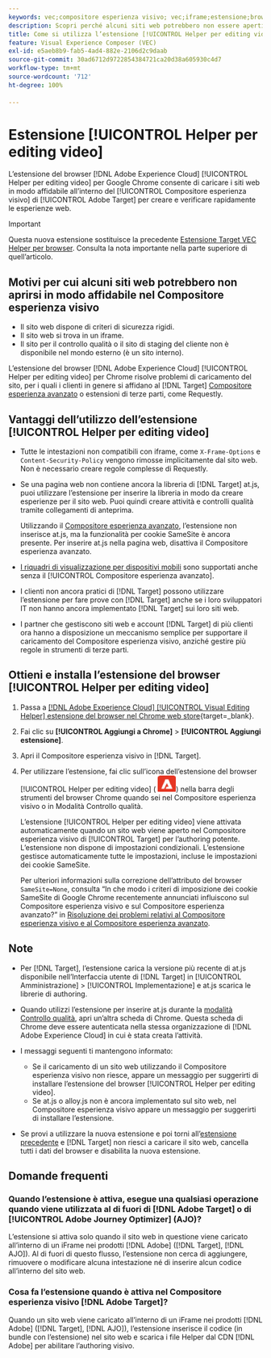 ```yaml
---
keywords: vec;compositore esperienza visivo; vec;iframe;estensione;browser;domande frequenti
description: Scopri perché alcuni siti web potrebbero non essere aperti in modo affidabile nel [!UICONTROL Compositore esperienza visivo]. L’estensione del browser [!UICONTROL Helper per editing video] consente di caricare i siti web in modo affidabile nel Compositore esperienza visivo.
title: Come si utilizza l’estensione [!UICONTROL Helper per editing video]?
feature: Visual Experience Composer (VEC)
exl-id: e5aeb8b9-fab5-4ad4-882e-2106d2c9daab
source-git-commit: 30ad6712d9722854384721ca20d38a605930c4d7
workflow-type: tm+mt
source-wordcount: '712'
ht-degree: 100%

---
```


# Estensione [!UICONTROL Helper per editing video]

L’estensione del browser [!DNL Adobe Experience Cloud] [!UICONTROL Helper per editing video] per Google Chrome consente di caricare i siti web in modo affidabile all’interno del [!UICONTROL Compositore esperienza visivo] di [!UICONTROL Adobe Target] per creare e verificare rapidamente le esperienze web.

>[!IMPORTANT]
>
>Questa nuova estensione sostituisce la precedente [Estensione Target VEC Helper per browser](/help/main/c-experiences/c-visual-experience-composer/r-troubleshoot-composer/vec-helper-browser-extension.md). Consulta la nota importante nella parte superiore di quell’articolo.

## Motivi per cui alcuni siti web potrebbero non aprirsi in modo affidabile nel Compositore esperienza visivo

* Il sito web dispone di criteri di sicurezza rigidi.
* Il sito web si trova in un iframe.
* Il sito per il controllo qualità o il sito di staging del cliente non è disponibile nel mondo esterno (è un sito interno).

L’estensione del browser [!DNL Adobe Experience Cloud] [!UICONTROL Helper per editing video] per Chrome risolve problemi di caricamento del sito, per i quali i clienti in genere si affidano al [!DNL Target] [Compositore esperienza avanzato](/help/main/administrating-target/visual-experience-composer-set-up.md#eec) o estensioni di terze parti, come Requestly.

## Vantaggi dell’utilizzo dell’estensione [!UICONTROL Helper per editing video]

* Tutte le intestazioni non compatibili con iframe, come `X-Frame-Options` e `Content-Security-Policy` vengono rimosse implicitamente dal sito web. Non è necessario creare regole complesse di Requestly.
* Se una pagina web non contiene ancora la libreria di [!DNL Target] at.js, puoi utilizzare l’estensione per inserire la libreria in modo da creare esperienze per il sito web. Puoi quindi creare attività e controlli qualità tramite collegamenti di anteprima.

   Utilizzando il [Compositore esperienza avanzato](/help/main/administrating-target/visual-experience-composer-set-up.md#eec), l’estensione non inserisce at.js, ma la funzionalità per cookie SameSite è ancora presente. Per inserire at.js nella pagina web, disattiva il Compositore esperienza avanzato.

* [I riquadri di visualizzazione per dispositivi mobili](/help/main/c-experiences/c-visual-experience-composer/mobile-viewports.md) sono supportati anche senza il [!UICONTROL Compositore esperienza avanzato].
* I clienti non ancora pratici di [!DNL Target] possono utilizzare l’estensione per fare prove con [!DNL Target] anche se i loro sviluppatori IT non hanno ancora implementato [!DNL Target] sui loro siti web.
* I partner che gestiscono siti web e account [!DNL Target] di più clienti ora hanno a disposizione un meccanismo semplice per supportare il caricamento del Compositore esperienza visivo, anziché gestire più regole in strumenti di terze parti.

## Ottieni e installa l’estensione del browser [!UICONTROL Helper per editing video]

1. Passa a [[!DNL Adobe Experience Cloud] [!UICONTROL Visual Editing Helper] estensione del browser nel Chrome web store](https://chrome.google.com/webstore/detail/adobe-experience-cloud-vi/kgmjjkfjacffaebgpkpcllakjifppnca){target=_blank}.
1. Fai clic su **[!UICONTROL Aggiungi a Chrome]** > **[!UICONTROL Aggiungi estensione]**.
1. Apri il Compositore esperienza visivo in [!DNL Target].
1. Per utilizzare l’estensione, fai clic sull’icona dell’estensione del browser [!UICONTROL Helper per editing video] (![icona Estensione editing video](/help/main/c-experiences/c-visual-experience-composer/r-troubleshoot-composer/assets/visual-editing-helper.png)) nella barra degli strumenti del browser Chrome quando sei nel Compositore esperienza visivo o in Modalità Controllo qualità.

   L’estensione [!UICONTROL Helper per editing video] viene attivata automaticamente quando un sito web viene aperto nel Compositore esperienza visivo di [!UICONTROL Target] per l’authoring potente. L’estensione non dispone di impostazioni condizionali. L’estensione gestisce automaticamente tutte le impostazioni, incluse le impostazioni dei cookie SameSite.

   Per ulteriori informazioni sulla correzione dell’attributo del browser `SameSite=None`, consulta “In che modo i criteri di imposizione dei cookie SameSite di Google Chrome recentemente annunciati influiscono sul Compositore esperienza visivo e sul Compositore esperienza avanzato?” in [Risoluzione dei problemi relativi al Compositore esperienza visivo e al Compositore esperienza avanzato](/help/main/c-experiences/c-visual-experience-composer/r-troubleshoot-composer/issues-related-to-the-visual-experience-composer-vec-and-enhanced-experience-composer-eec.md).

## Note

* Per [!DNL Target], l’estensione carica la versione più recente di at.js disponibile nell’Interfaccia utente di [!DNL Target] in [!UICONTROL Amministrazione] > [!UICONTROL Implementazione] e at.js scarica le librerie di authoring.
* Quando utilizzi l’estensione per inserire at.js durante la [modalità Controllo qualità](/help/main/c-activities/c-activity-qa/activity-qa.md), apri un’altra scheda di Chrome. Questa scheda di Chrome deve essere autenticata nella stessa organizzazione di [!DNL Adobe Experience Cloud] in cui è stata creata l’attività.
* I messaggi seguenti ti mantengono informato:

   * Se il caricamento di un sito web utilizzando il Compositore esperienza visivo non riesce, appare un messaggio per suggerirti di installare l’estensione del browser [!UICONTROL Helper per editing video].
   * Se at.js o alloy.js non è ancora implementato sul sito web, nel Compositore esperienza visivo appare un messaggio per suggerirti di installare l’estensione.
* Se provi a utilizzare la nuova estensione e poi torni all’[estensione precedente](/help/main/c-experiences/c-visual-experience-composer/r-troubleshoot-composer/vec-helper-browser-extension.md) e [!DNL Target] non riesci a caricare il sito web, cancella tutti i dati del browser e disabilita la nuova estensione.

## Domande frequenti

### Quando l’estensione è attiva, esegue una qualsiasi operazione quando viene utilizzata al di fuori di [!DNL Adobe Target] o di [!UICONTROL Adobe Journey Optimizer] (AJO)?

L’estensione si attiva solo quando il sito web in questione viene caricato all’interno di un iFrame nei prodotti [!DNL Adobe] ([!DNL Target], [!DNL AJO]). Al di fuori di questo flusso, l’estensione non cerca di aggiungere, rimuovere o modificare alcuna intestazione né di inserire alcun codice all’interno del sito web.

### Cosa fa l’estensione quando è attiva nel Compositore esperienza visivo [!DNL Adobe Target]?

Quando un sito web viene caricato all’interno di un iFrame nei prodotti [!DNL Adobe] ([!DNL Target], [!DNL AJO]), l’estensione inserisce il codice (in bundle con l’estensione) nel sito web e scarica i file Helper dal CDN [!DNL Adobe] per abilitare l’authoring visivo.
